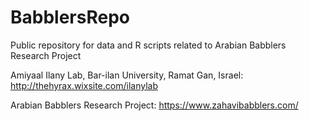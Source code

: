 # BabblersRepo
Public repository for data and R scripts related to Arabian Babblers Research Project

Amiyaal Ilany Lab, Bar-ilan University, Ramat Gan, Israel: 
http://thehyrax.wixsite.com/ilanylab

Arabian Babblers Research Project:
https://www.zahavibabblers.com/
